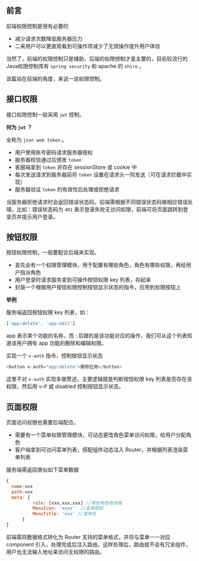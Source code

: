 
## 前言
前端权限控制是很有必要的
- 减少请求次数降低服务器压力
- 二来用户可以更直观看到可操作项减少了无效操作提升用户体验

当然了，前端的权限控制只是辅助，后端的权限控制才是主要的，目前较流行的Java权限控制库有 `spring security` 和 apache 的 `shiro` 。

该篇站在前端的角度，来说一说权限控制。

## 接口权限
接口权限控制一般采用 `jwt` 控制。

**何为 `jwt` ？**

全称为 `json web token` 。
- 用户使用账号密码请求服务器授权
- 服务器校验通过后颁发 `token`
- 客服端拿到 `token` 并存在 sessionStore 或 cookie 中
- 每次发送请求到服务器前将 `token` 设置在请求头一同发送（可在请求拦截中实现）
- 服务器验证 `token` 的有效性后处理或拒绝请求

当服务器拒绝请求时会返回错误状态码，前端需根据不同错误状态码做相应错误处理。比如：错误状态码为 `401` 表示登录失败无访问权限，前端可将页面跳转到登录页并提示用户登录。

## 按钮权限
按钮权限控制，一般要配合后端来实现。

- 首先会有一个权限管理模块，用于配置有哪些角色，角色有哪些权限，再给用户指派角色
- 用户登录时请求服务拿到可操作按钮权限 key 列表，存起来
- 封装一个根据用户按钮权限控制按钮显示状态的指令，应用到权限按钮上

**举例**

服务端返回按钮权限 key 列表，如：
```javascript
['app:delete', 'app:edit']
```
app 表示某个功能的名称，而 : 后跟的是该功能对应的操作，我们可从这个列表知道该用户拥有 app 功能的删除和编辑权限。

实现一个 `v-anth` 指令，控制按钮显示状态

```javascript
<button v-auth="app:delete">删除应用</button>
```
这里不对 `v-auth` 实现多做赘述，主要逻辑就是判断按钮权限 key 列表是否存在该权限，然后用 v-if 或 disabled 控制按钮显示状态。

## 页面权限
页面访问权限也需要后端配合。

- 需要有一个菜单权限管理模块，可动态更改角色菜单访问权限，给用户分配角色
- 客户端拿到可访问菜单列表，搭配组件动态注入 Router，并根据列表渲染菜单列表

服务端需返回类似如下菜单数据
```javascript
{
  name:xxx
  path:xxx
  meta: {
          role: [xxx,xxx,xxx] //哪些角色有资格
          MenuIcon: 'xxxx'  //菜单图标
          MenuTitle: 'xxx' //菜单名
      }
}
```
前端需将数据格式转化为 Router 支持的菜单格式，并将与菜单一一对应 component 引入，处理完成后注入路由。这样处理后，路由就不会有冗余组件，用户也无法输入地址来访问无权限的路由。